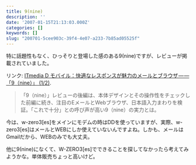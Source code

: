 ```yaml
---
title: 9(nine)
description: ''
date: '2007-01-15T21:13:03.000Z'
categories: []
keywords: []
slug: "200701-5cee903c-39f4-4e07-a233-7b85ad05525f"
---
```

特に話題性もなく、ひっそりと登場した感のある9(nine)ですが、レビューが掲載されていました。

リンク: [ITmedia D モバイル：快適なレスポンスが魅力のメールとブラウザ — — 「9（nine）」 (1/2)](http://plusd.itmedia.co.jp/mobile/articles/0701/15/news109.html "ITmedia  D モバイル：快適なレスポンスが魅力のメールとブラウザ——「9（nine）」 (1/2)").

> 「9（nine）」レビューの後編は、本体デザインとその操作性をチェックした前編に続き、注目のEメールとWebブラウザ、日本語入力まわりを検証。「これで十分」との呼び声が高い9（nine）の実力とは。

今は、w-zero3\[es\]をメインにモデムの時はDDを使っていますが、実際、w-zero3\[es\]はメールとWEBにしか使えていないんですよね。しかも、メールはGmailだから、WEBのみでも大丈夫。

他に9(nine)になくて、W-ZERO3\[es\]でできることを探してなかったら考えてみようかな。単体販売ちょっと高いけど。